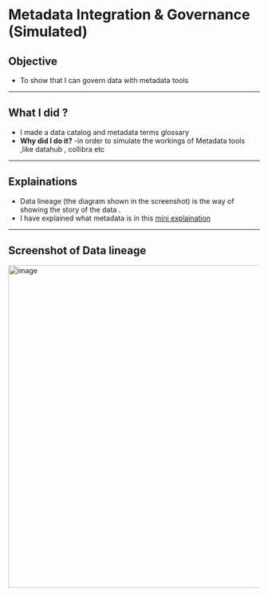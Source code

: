 # Metadata Integration & Governance (Simulated)
## Objective 
- To show that I can govern data with metadata tools
--- 
## What I did ?
- I made a data catalog and metadata terms glossary
- **Why did I do it?** -in order to simulate the workings of Metadata tools ,like datahub , collibra etc 
---
## Explainations 
- Data lineage (the diagram shown in the screenshot) is the way of showing the story of the data .
- I have explained what metadata is in this [mini explaination](https://github.com/Shalom-saji-Samuel/Data_skills-showcase/tree/main/Metadata%20Fundamentals)
---
## Screenshot of Data lineage
 <img width="853" height="646" alt="image" src="https://github.com/user-attachments/assets/5c76c2f4-387d-4e44-8285-5d1e1df01b87" />



